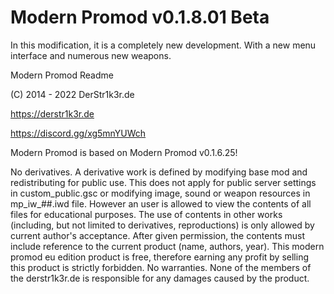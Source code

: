 # Modern Promod v0.1.8.01 Beta
In this modification, it is a completely new development. With a new menu interface and numerous new weapons.

Modern Promod Readme

(C) 2014 - 2022 DerStr1k3r.de

https://derstr1k3r.de

https://discord.gg/xg5mnYUWch


Modern Promod is based on Modern Promod v0.1.6.25!

No derivatives. A derivative work is defined by modifying base mod and redistributing for public use. 
This does not apply for public server settings in custom_public.gsc or modifying image, sound or weapon resources in mp_iw_##.iwd file. 
However an user is allowed to view the contents of all files for educational purposes. 
The use of contents in other works (including, but not limited to derivatives, reproductions) is only allowed by current author's acceptance. 
After given permission, the contents must include reference to the current product (name, authors, year).
This modern promod eu edition product is free, therefore earning any profit by selling this product is strictly forbidden.
No warranties. None of the members of the derstr1k3r.de is responsible for any damages caused by the product.
